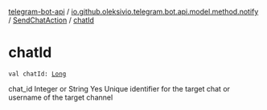 [telegram-bot-api](../../index.md) / [io.github.oleksivio.telegram.bot.api.model.method.notify](../index.md) / [SendChatAction](index.md) / [chatId](./chat-id.md)

# chatId

`val chatId: `[`Long`](https://kotlinlang.org/api/latest/jvm/stdlib/kotlin/-long/index.html)

chat_id Integer or String Yes Unique identifier for the target chat or username of the target channel

